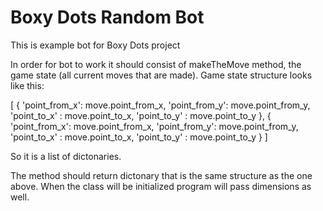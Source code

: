 # Boxy Dots Random Bot

This is example bot for Boxy Dots project

In order for bot to work it should consist of makeTheMove method, the game state (all current moves that are made). 
Game state structure looks like this:

[  {
     'point_from_x': move.point_from_x,
     'point_from_y': move.point_from_y,
     'point_to_x'  : move.point_to_x,
     'point_to_y'  : move.point_to_y
    },
    {
     'point_from_x': move.point_from_x,
     'point_from_y': move.point_from_y,
     'point_to_x'  : move.point_to_x,
     'point_to_y'  : move.point_to_y
    }
]

So it is a list of dictonaries. 

The method should return dictonary that is the same structure as the one above.
When the class will be initialized program will pass dimensions as well.
